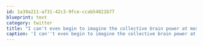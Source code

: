 ```yaml
---
id: 1a39a211-a731-42c3-9fce-ccab54821b77
blueprint: text
category: twitter
title: "I can't even begin to imagine the collective brain power at moscone right now #io2011"
caption: 'I can''t even begin to imagine the collective brain power at moscone right now <span class="hashtag hashtag_local">#<a href="http://tweettemp.darylchymko.ca/?tag=io2011">io2011</a>'
---
```

